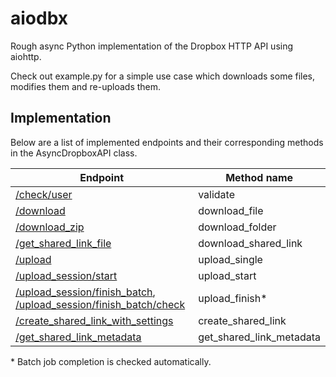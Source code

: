 # aiodbx

Rough async Python implementation of the Dropbox HTTP API using aiohttp.

Check out example.py for a simple use case which downloads some files, modifies them and re-uploads them.

## Implementation

Below are a list of implemented endpoints and their corresponding methods in the AsyncDropboxAPI class.

| Endpoint                                                     | Method name              |
| ------------------------------------------------------------ | ------------------------ |
| [/check/user](https://www.dropbox.com/developers/documentation/http/documentation#check-user) | validate                 |
| [/download](https://www.dropbox.com/developers/documentation/http/documentation#files-download) | download_file            |
| [/download_zip](https://www.dropbox.com/developers/documentation/http/documentation#files-download_zip) | download_folder          |
| [/get_shared_link_file](https://www.dropbox.com/developers/documentation/http/documentation#sharing-get_shared_link_file) | download_shared_link     |
| [/upload](https://www.dropbox.com/developers/documentation/http/documentation#files-upload) | upload_single            |
| [/upload_session/start](https://www.dropbox.com/developers/documentation/http/documentation#files-upload_session-start) | upload_start             |
| [/upload_session/finish_batch](https://www.dropbox.com/developers/documentation/http/documentation#files-upload_session-finish_batch), [/upload_session/finish_batch/check](https://www.dropbox.com/developers/documentation/http/documentation#files-upload_session-finish_batch) | upload_finish*           |
| [/create_shared_link_with_settings](https://www.dropbox.com/developers/documentation/http/documentation#sharing-create_shared_link_with_settings) | create_shared_link       |
| [/get_shared_link_metadata](https://www.dropbox.com/developers/documentation/http/documentation#sharing-get_shared_link_metadata) | get_shared_link_metadata |

\* Batch job completion is checked automatically.